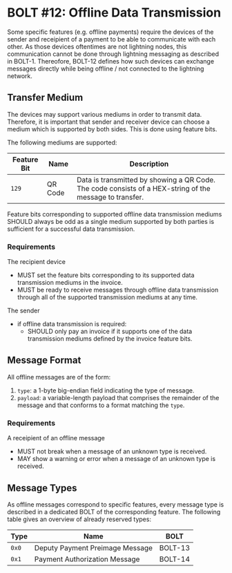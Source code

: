 # BOLT #12: Offline Data Transmission

Some specific features (e.g. offline payments) require the devices of the sender and receipient of a payment to be able to communicate with each other. As those devices oftentimes are not lightning nodes, this communication cannot be done through lightning messaging as described in BOLT-1. Thereofore, BOLT-12 defines how such devices can exchange messages directly while being offline / not connected to the lightning network.


## Transfer Medium
The devices may support various mediums in order to transmit data. Therefore, it is important that sender and receiver device can choose a medium which is supported by both sides. This is done using feature bits.

The following mediums are supported:


| Feature Bit | Name    | Description                                                                                             |
| ----------- | ------- | ------------------------------------------------------------------------------------------------------- |
| `129`       | QR Code | Data is transmitted by showing a QR Code. The code consists of a HEX-string of the message to transfer. |

Feature bits corresponding to supported offline data transmission mediums SHOULD always be odd as a single medium supported by both parties is sufficient for a successful data transmission.

### Requirements

The recipient device
* MUST set the feature bits corresponding to its supported data transmission mediums in the invoice.
* MUST be ready to receive messages through offline data transmission through all of the supported transmission mediums at any time.

The sender
* if offline data transmission is required:
    * SHOULD only pay an invoice if it supports one of the data transmission mediums defined by the invoice feature bits.

## Message Format
All offline messages are of the form:
1. `type`: a 1-byte big-endian field indicating the type of message.
1. `payload`: a variable-length payload that comprises the remainder of the message and that conforms to a format matching the `type`.

### Requirements

A receipient of an offline message
* MUST not break when a message of an unknown type is received.
* MAY show a warning or error when a message of an unknown type is received.

## Message Types

As offline messages correspond to specific features, every message type is described in a dedicated BOLT of the corresponding feature. The following table gives an overview of already reserved types:

| Type  | Name                            | BOLT    |
| ----- | ------------------------------- | ------- |
| `0x0` | Deputy Payment Preimage Message | BOLT-13 |
| `0x1` | Payment Authorization Message   | BOLT-14 |
